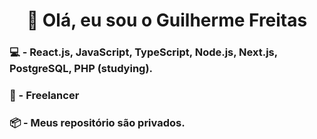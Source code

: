 
<h1 align="center"> 👋 Olá, eu sou o Guilherme Freitas
</h1>

<h3 align="start">💻 - React.js, JavaScript, TypeScript, Node.js, Next.js, PostgreSQL, PHP (studying).</h3>
<h3 align="start">💼 - Freelancer </h3>
<h3 align="start">📦 - Meus repositório são privados.<h3/>
